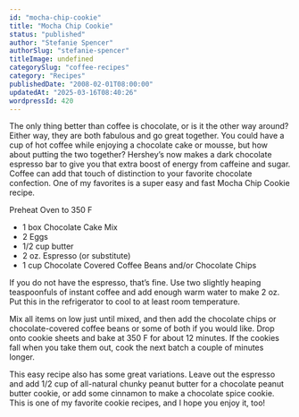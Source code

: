 ```yaml
---
id: "mocha-chip-cookie"
title: "Mocha Chip Cookie"
status: "published"
author: "Stefanie Spencer"
authorSlug: "stefanie-spencer"
titleImage: undefined
categorySlug: "coffee-recipes"
category: "Recipes"
publishedDate: "2008-02-01T08:00:00"
updatedAt: "2025-03-16T08:40:26"
wordpressId: 420
---
```


The only thing better than coffee is chocolate, or is it the other way around? Either way, they are both fabulous and go great together. You could have a cup of hot coffee while enjoying a chocolate cake or mousse, but how about putting the two together? Hershey’s now makes a dark chocolate espresso bar to give you that extra boost of energy from caffeine and sugar. Coffee can add that touch of distinction to your favorite chocolate confection. One of my favorites is a super easy and fast Mocha Chip Cookie recipe.

Preheat Oven to 350 F

-   1 box Chocolate Cake Mix
-   2 Eggs
-   1/2 cup butter
-   2 oz. Espresso (or substitute)
-   1 cup Chocolate Covered Coffee Beans and/or Chocolate Chips

If you do not have the espresso, that’s fine. Use two slightly heaping teaspoonfuls of instant coffee and add enough warm water to make 2 oz. Put this in the refrigerator to cool to at least room temperature.

Mix all items on low just until mixed, and then add the chocolate chips or chocolate-covered coffee beans or some of both if you would like. Drop onto cookie sheets and bake at 350 F for about 12 minutes. If the cookies fall when you take them out, cook the next batch a couple of minutes longer.

This easy recipe also has some great variations. Leave out the espresso and add 1/2 cup of all-natural chunky peanut butter for a chocolate peanut butter cookie, or add some cinnamon to make a chocolate spice cookie. This is one of my favorite cookie recipes, and I hope you enjoy it, too!
